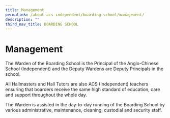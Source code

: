 ```yaml
---
title: Management
permalink: /about-acs-independent/boarding-school/management/
description: ""
third_nav_title: BOARDING SCHOOL
---
```

# Management

The Warden of the Boarding School is the Principal of the Anglo-Chinese School (Independent) and the Deputy Wardens are Deputy Principals in the school.

All Hallmasters and Hall Tutors are also ACS (Independent) teachers ensuring that boarders receive the same high standard of education, care and support throughout the whole day.

The Warden is assisted in the day-to-day running of the Boarding School by various administrative, maintenance, cleaning, custodial and security staff.